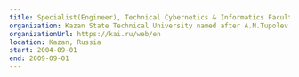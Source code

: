 ```yaml
---
title: Specialist(Engineer), Technical Cybernetics & Informatics Faculty, Computing Machinery Software Development
organization: Kazan State Technical University named after A.N.Tupolev
organizationUrl: https://kai.ru/web/en
location: Kazan, Russia
start: 2004-09-01
end: 2009-09-01
---
```


